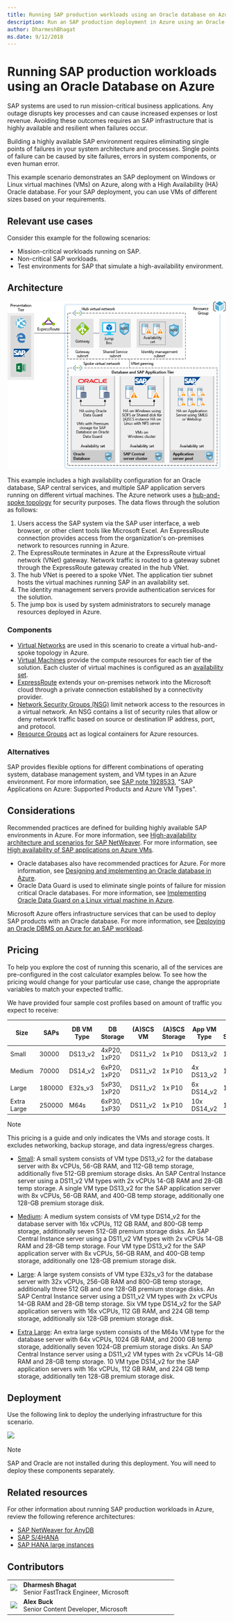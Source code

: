 ```yaml
---
title: Running SAP production workloads using an Oracle database on Azure
description: Run an SAP production deployment in Azure using an Oracle database.
author: DharmeshBhagat
ms.date: 9/12/2018
---
```


# Running SAP production workloads using an Oracle Database on Azure

SAP systems are used to run mission-critical business applications. Any outage disrupts key processes and can cause increased expenses or lost revenue. Avoiding these outcomes requires an SAP infrastructure that is highly available and resilient when failures occur.

Building a highly available SAP environment requires eliminating single points of failures in your system architecture and processes. Single points of failure can be caused by site failures, errors in system components, or even human error.

This example scenario demonstrates an SAP deployment on Windows or Linux virtual machines (VMs) on Azure, along with a High Availability (HA) Oracle database. For your SAP deployment, you can use VMs of different sizes based on your requirements.

## Relevant use cases

Consider this example for the following scenarios:

* Mission-critical workloads running on SAP.
* Non-critical SAP workloads.
* Test environments for SAP that simulate a high-availability environment.

## Architecture

![Architecture overview of a production SAP environment in Azure][architecture]

This example includes a high availability configuration for an Oracle database, SAP central services, and multiple SAP application servers running on different virtual machines. The Azure network uses a [hub-and-spoke topology](/azure/architecture/reference-architectures/hybrid-networking/hub-spoke) for security purposes. The data flows through the solution as follows:

1. Users access the SAP system via the SAP user interface, a web browser, or other client tools like Microsoft Excel. An ExpressRoute connection provides access from the organization's on-premises network to resources running in Azure.
2. The ExpressRoute terminates in Azure at the ExpressRoute virtual network (VNet) gateway. Network traffic is routed to a gateway subnet through the ExpressRoute gateway created in the hub VNet.
3. The hub VNet is peered to a spoke VNet. The application tier subnet hosts the virtual machines running SAP in an availability set.
4. The identity management servers provide authentication services for the solution.
5. The jump box is used by system administrators to securely manage resources deployed in Azure.

### Components

* [Virtual Networks](/azure/virtual-network/virtual-networks-overview) are used in this scenario to create a virtual hub-and-spoke topology in Azure.
* [Virtual Machines](/azure/virtual-machines/windows/overview) provide the compute resources for each tier of the solution. Each cluster of virtual machines is configured as an [availability set](/azure/virtual-machines/windows/regions-and-availability#availability-sets).
* [ExpressRoute](/azure/expressroute/expressroute-introduction) extends your on-premises network into the Microsoft cloud through a private connection established by a connectivity provider.
* [Network Security Groups (NSG)](/azure/virtual-network/security-overview) limit network access to the resources in a virtual network. An NSG contains a list of security rules that allow or deny network traffic based on source or destination IP address, port, and protocol. 
* [Resource Groups](/azure/azure-resource-manager/resource-group-overview#resource-groups) act as logical containers for Azure resources.

### Alternatives

SAP provides flexible options for different combinations of operating system, database management system, and VM types in an Azure environment. For more information, see [SAP note 1928533](https://launchpad.support.sap.com/#/notes/1928533), "SAP Applications on Azure: Supported Products and Azure VM Types".

## Considerations

Recommended practices are defined for building highly available SAP environments in Azure. For more information, see [High-availability architecture and scenarios for SAP NetWeaver](/azure/virtual-machines/workloads/sap/sap-high-availability-architecture-scenarios).
For more information, see [High availability of SAP applications on Azure VMs](/azure/virtual-machines/workloads/sap/high-availability-guide).
* Oracle databases also have recommended practices for Azure. For more information, see [Designing and implementing an Oracle database in Azure](/azure/virtual-machines/workloads/oracle/oracle-design). 
* Oracle Data Guard is used to eliminate single points of failure for mission critical Oracle databases. For more information, see [Implementing Oracle Data Guard on a Linux virtual machine in Azure](/azure/virtual-machines/workloads/oracle/configure-oracle-dataguard).

Microsoft Azure offers infrastructure services that can be used to deploy SAP products with an Oracle database. For more information, see [Deploying an Oracle DBMS on Azure for an SAP workload](/azure/virtual-machines/workloads/sap/dbms_guide_oracle).

## Pricing

To help you explore the cost of running this scenario, all of the services are pre-configured in the cost calculator examples below. To see how the pricing would change for your particular use case, change the appropriate variables to match your expected traffic.

We have provided four sample cost profiles based on amount of traffic you expect to receive:

|Size|SAPs|DB VM Type|DB Storage|(A)SCS VM|(A)SCS Storage|App VM Type|App Storage|Azure Pricing Calculator|
|----|----|-------|-------|-----|---|---|--------|---------------|
|Small|30000|DS13_v2|4xP20, 1xP20|DS11_v2|1x P10|DS13_v2|1x P10|[Small](https://azure.com/e/45880ba0bfdf47d497851a7cf2650c7c)|
|Medium|70000|DS14_v2|6xP20, 1xP20|DS11_v2|1x P10|4x DS13_v2|1x P10|[Medium](https://azure.com/e/9a523f79591347ca9a48c3aaa1406f8a)|
Large|180000|E32s_v3|5xP30, 1xP20|DS11_v2|1x P10|6x DS14_v2|1x P10|[Large](https://azure.com/e/f70fccf571e948c4b37d4fecc07cbf42)|
Extra Large|250000|M64s|6xP30, 1xP30|DS11_v2|1x P10|10x DS14_v2|1x P10|[Extra Large](https://azure.com/e/58c636922cf94faf9650f583ff35e97b)|

> [!NOTE]
> This pricing is a guide and only indicates the VMs and storage costs. It excludes networking, backup storage, and data ingress/egress charges.

* [Small](https://azure.com/e/45880ba0bfdf47d497851a7cf2650c7c): A small system consists of VM type DS13_v2 for the database server with 8x vCPUs, 56-GB RAM, and 112-GB temp storage, additionally five 512-GB premium storage disks. An SAP Central Instance server using a DS11_v2 VM types with 2x vCPUs 14-GB RAM and 28-GB temp storage. A single VM type DS13_v2 for the SAP application server with 8x vCPUs, 56-GB RAM, and 400-GB temp storage, additionally one 128-GB premium storage disk.

* [Medium](https://azure.com/e/9a523f79591347ca9a48c3aaa1406f8a): A medium system consists of VM type DS14_v2 for the database server with 16x vCPUs, 112 GB RAM, and 800-GB temp storage, additionally seven 512-GB premium storage disks. An SAP Central Instance server using a DS11_v2 VM types with 2x vCPUs 14-GB RAM and 28-GB temp storage. Four VM type DS13_v2 for the SAP application server with 8x vCPUs, 56-GB RAM, and 400-GB temp storage, additionally one 128-GB premium storage disk.

* [Large](https://azure.com/e/f70fccf571e948c4b37d4fecc07cbf42): A large system consists of VM type E32s_v3 for the database server with 32x vCPUs, 256-GB RAM and 800-GB temp storage, additionally three 512 GB and one 128-GB premium storage disks. An SAP Central Instance server using a DS11_v2 VM types with 2x vCPUs 14-GB RAM and 28-GB temp storage. Six VM type DS14_v2 for the SAP application servers with 16x vCPUs, 112 GB RAM, and 224 GB temp storage, additionally six 128-GB premium storage disk.

* [Extra Large](https://azure.com/e/58c636922cf94faf9650f583ff35e97b): An extra large system consists of the M64s VM type for the database server with 64x vCPUs, 1024 GB RAM, and 2000 GB temp storage, additionally seven 1024-GB premium storage disks. An SAP Central Instance server using a DS11_v2 VM types with 2x vCPUs 14-GB RAM and 28-GB temp storage. 10 VM type DS14_v2 for the SAP application servers with 16x vCPUs, 112 GB RAM, and 224 GB temp storage, additionally ten 128-GB premium storage disk.

## Deployment

Use the following link to deploy the underlying infrastructure for this scenario.

<a
href="https://portal.azure.com/#create/Microsoft.Template/uri/https%3A%2F%2Fraw.githubusercontent.com%2Fmspnp%2Fsolution-architectures%2Fmaster%2Fapps%2Fsap-3tier-distributed-ora%2Fazuredeploy.json" target="_blank">
    <img src="https://azuredeploy.net/deploybutton.png"/>
</a>

> [!NOTE]
> SAP and Oracle are not installed during this deployment. You will need to deploy these components separately.

## Related resources

For other information about running SAP production workloads in Azure, review the following reference architectures:
* [SAP NetWeaver for AnyDB](/azure/architecture/reference-architectures/sap/sap-netweaver) 
* [SAP S/4HANA](/azure/architecture/reference-architectures/sap/sap-s4hana)
* [SAP HANA large instances](/azure/architecture/reference-architectures/sap/hana-large-instances)

## Contributors

| | | | | | | | | | 
| --- | --- | --- | --- | --- | --- | --- | --- | --- |
| ![](https://avatars3.githubusercontent.com/u/35349275?s=100&v=4) | **Dharmesh Bhagat**<br>Senior FastTrack Engineer, Microsoft | | | | | | | |
| ![](https://avatars3.githubusercontent.com/u/27705684?s=100&v=4) | **Alex Buck**<br>Senior Content Developer, Microsoft | | | | | | | |

<!-- links -->
[architecture]: media/architecture-sap-production.png

